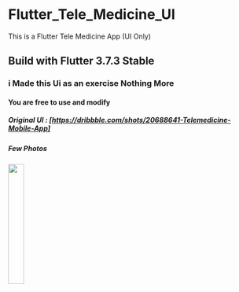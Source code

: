 # Flutter_Tele_Medicine_UI

This is a Flutter Tele Medicine App (UI Only)

## Build with Flutter 3.7.3 Stable

### i Made this Ui as an exercise Nothing More

#### You are free to use and modify

##### Original UI : [https://dribbble.com/shots/20688641-Telemedicine-Mobile-App]

##### Few Photos

<img src="https://user-images.githubusercontent.com/85020587/219978519-d0f11143-ea5e-499f-a210-244bf227aeab.png" width=25% height=25%>

